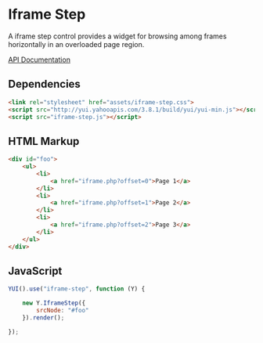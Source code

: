 Iframe Step
============

A iframe step control provides a widget for browsing among frames horizontally in an overloaded page region.

[API Documentation](http://josephj.github.com/iframe-step/)

## Dependencies

```html
<link rel="stylesheet" href="assets/iframe-step.css">
<script src="http://yui.yahooapis.com/3.8.1/build/yui/yui-min.js"></script>
<script src="iframe-step.js"></script>
```

## HTML Markup

```html
<div id="foo">
    <ul>
        <li>
            <a href="iframe.php?offset=0">Page 1</a>
        </li>
        <li>
            <a href="iframe.php?offset=1">Page 2</a>
        </li>
        <li>
            <a href="iframe.php?offset=2">Page 3</a>
        </li>
    </ul>
</div>
```

## JavaScript


```js
YUI().use("iframe-step", function (Y) {

    new Y.IframeStep({
        srcNode: "#foo"
    }).render();

});
```
